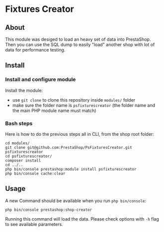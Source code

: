 # Fixtures Creator

## About

This module was desiged to load an heavy set of data into PrestaShop. Then you can use the SQL dump to easily "load" another shop with lot of data for performance testing.

## Install

### Install and configure module

Install the module:
- use `git clone` to clone this repository inside `modules/` folder
- make sure the folder name is `psfixturescreator` (the folder name and the main PHP module name must match)


### Bash steps

Here is how to do the previous steps all in CLI, from the shop root folder:

```
cd modules/
git clone git@github.com:PrestaShop/PsFixturesCreator.git psfixturescreator
cd psfixturescreator/
composer install
cd ../..
php bin/console prestashop:module install psfixturescreator
php bin/console cache:clear
```

## Usage

A new Command should be available when you run `php bin/console`:
```
php bin/console prestashop:shop-creator
```

Running this command will load the data. Please check options with `-h` flag to see available parameters.